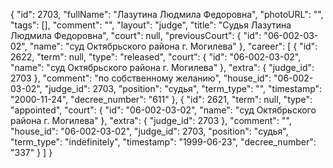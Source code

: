 {
    "id": 2703,
    "fullName": "Лазутина Людмила Федоровна",
    "photoURL": "",
    "tags": [],
    "comment": "",
    "layout": "judge",
    "title": "Судья Лазутина Людмила Федоровна",
    "court": null,
    "previousCourt": {
        "id": "06-002-03-02",
        "name": "суд Октябрьского района г. Могилева"
    },
    "career": [
        {
            "id": 2622,
            "term": null,
            "type": "released",
            "court": {
                "id": "06-002-03-02",
                "name": "суд Октябрьского района г. Могилева"
            },
            "extra": {
                "judge_id": 2703
            },
            "comment": "по собственному желанию",
            "house_id": "06-002-03-02",
            "judge_id": 2703,
            "position": "судья",
            "term_type": "",
            "timestamp": "2000-11-24",
            "decree_number": "611"
        },
        {
            "id": 2621,
            "term": null,
            "type": "appointed",
            "court": {
                "id": "06-002-03-02",
                "name": "суд Октябрьского района г. Могилева"
            },
            "extra": {
                "judge_id": 2703
            },
            "comment": "",
            "house_id": "06-002-03-02",
            "judge_id": 2703,
            "position": "судья",
            "term_type": "indefinitely",
            "timestamp": "1999-06-23",
            "decree_number": "337"
        }
    ]
}